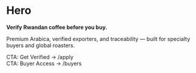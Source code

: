 # Hero

**Verify Rwandan coffee before you buy.**

Premium Arabica, verified exporters, and traceability — built for specialty buyers and global roasters.

CTA: Get Verified → /apply  
CTA: Buyer Access → /buyers
